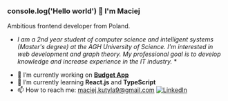 ### console.log('Hello world') 👋 I'm Maciej 

Ambitious frontend developer from Poland.

* *I am a 2nd year student of computer science and intelligent systems (Master's degree) at the AGH University of Science. I'm interested in web development and graph theory. My professional goal is to develop knowledge and increase experience in the IT industry.* *
 
- 🔭 I’m currently working on **[Budget App](https://github.com/MaciejKutyla98/budget-app)**
- 🌱 I’m currently learning **React.js** and **TypeScript**
- 📫 How to reach me: [maciej.kutyla9@gmail.com](mailto:maciej.kutyla9@gmail.com)
[![LinkedIn](/assets/images/linkedin.svg)](https://www.linkedin.com/in/maciej-kuty%C5%82a-a891971a7/)

